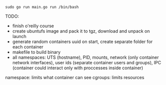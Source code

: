 `sudo go run main.go run /bin/bash`

TODO:
- finish o'reilly course
- create ubuntufs image and pack it to tgz, download and unpack on launch
- generate random containers uuid on start, create separate folder for each container
- makefile to build binary
- all namespaces:
  UTS (hostname),
  PID,
  mounts,
  network (only container network interfaces),
  user ids (separate container users and groups),
  IPC (container could interact only with proccesses inside container)

namespace: limits what container can see
cgroups: limits resources
